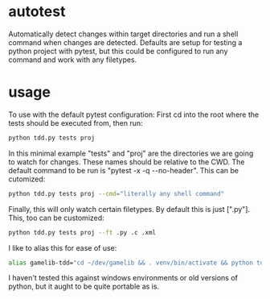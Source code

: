 # autotest
Automatically detect changes within target directories and run a shell command when changes are detected. Defaults are setup for testing a python project with pytest, but this could be configured to run any command and work with any filetypes.

# usage
 
 To use with the default pytest configuration:
 First cd into the root where the tests should be executed from, then run:
 
 ```sh
 python tdd.py tests proj
 ```
 
 In this minimal example "tests" and "proj" are the directories we are going to watch for changes. These names should be relative to the CWD. 
 The default command to be run is "pytest -x -q --no-header". This can be cutomized:
 
 ```sh
 python tdd.py tests proj --cmd="literally any shell command"
 ```
 
 Finally, this will only watch certain filetypes. By default this is just [".py"]. This, too can be customized:
 
 ```sh
 python tdd.py tests proj --ft .py .c .xml
 ```
 
 I like to alias this for ease of use:
 
 ```sh
 alias gamelib-tdd="cd ~/dev/gamelib && . venv/bin/activate && python tdd.py tests gamelib"
 ```
 
 I haven't tested this against windows environments or old versions of python, but it aught to be quite portable as is. 
